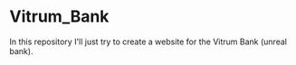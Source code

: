 # Vitrum_Bank
In this repository I'll just try to create a website for the Vitrum Bank (unreal bank).
